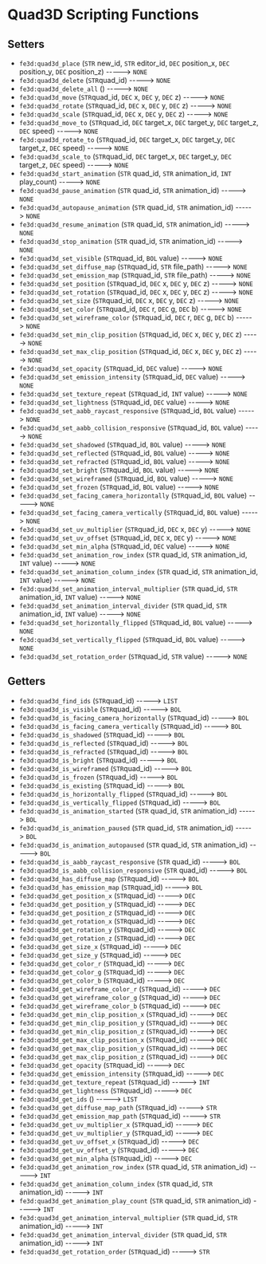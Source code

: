 # Quad3D Scripting Functions

## Setters

- `fe3d:quad3d_place` (`STR` new_id, `STR` editor_id, `DEC` position_x, `DEC` position_y, `DEC` position_z) -----> `NONE`
- `fe3d:quad3d_delete` (`STR`quad_id) -----> `NONE`
- `fe3d:quad3d_delete_all` () -----> `NONE`
- `fe3d:quad3d_move` (`STR`quad_id, `DEC` x, `DEC` y, `DEC` z) -----> `NONE`
- `fe3d:quad3d_rotate` (`STR`quad_id, `DEC` x, `DEC` y, `DEC` z) -----> `NONE`
- `fe3d:quad3d_scale` (`STR`quad_id, `DEC` x, `DEC` y, `DEC` z) -----> `NONE`
- `fe3d:quad3d_move_to` (`STR`quad_id, `DEC` target_x, `DEC` target_y, `DEC` target_z, `DEC` speed) -----> `NONE`
- `fe3d:quad3d_rotate_to` (`STR`quad_id, `DEC` target_x, `DEC` target_y, `DEC` target_z, `DEC` speed) -----> `NONE`
- `fe3d:quad3d_scale_to` (`STR`quad_id, `DEC` target_x, `DEC` target_y, `DEC` target_z, `DEC` speed) -----> `NONE`
- `fe3d:quad3d_start_animation` (`STR` quad_id, `STR` animation_id, `INT` play_count) -----> `NONE`
- `fe3d:quad3d_pause_animation` (`STR` quad_id, `STR` animation_id) -----> `NONE`
- `fe3d:quad3d_autopause_animation` (`STR` quad_id, `STR` animation_id) -----> `NONE`
- `fe3d:quad3d_resume_animation` (`STR` quad_id, `STR` animation_id) -----> `NONE`
- `fe3d:quad3d_stop_animation` (`STR` quad_id, `STR` animation_id) -----> `NONE`
- `fe3d:quad3d_set_visible` (`STR`quad_id, `BOL` value) -----> `NONE`
- `fe3d:quad3d_set_diffuse_map` (`STR`quad_id, `STR` file_path) -----> `NONE`
- `fe3d:quad3d_set_emission_map` (`STR`quad_id, `STR` file_path) -----> `NONE`
- `fe3d:quad3d_set_position` (`STR`quad_id, `DEC` x, `DEC` y, `DEC` z) -----> `NONE`
- `fe3d:quad3d_set_rotation` (`STR`quad_id, `DEC` x, `DEC` y, `DEC` z) -----> `NONE`
- `fe3d:quad3d_set_size` (`STR`quad_id, `DEC` x, `DEC` y, `DEC` z) -----> `NONE`
- `fe3d:quad3d_set_color` (`STR`quad_id, `DEC` r, `DEC` g, `DEC` b) -----> `NONE`
- `fe3d:quad3d_set_wireframe_color` (`STR`quad_id, `DEC` r, `DEC` g, `DEC` b) -----> `NONE`
- `fe3d:quad3d_set_min_clip_position` (`STR`quad_id, `DEC` x, `DEC` y, `DEC` z) -----> `NONE`
- `fe3d:quad3d_set_max_clip_position` (`STR`quad_id, `DEC` x, `DEC` y, `DEC` z) -----> `NONE`
- `fe3d:quad3d_set_opacity` (`STR`quad_id, `DEC` value) -----> `NONE`
- `fe3d:quad3d_set_emission_intensity` (`STR`quad_id, `DEC` value) -----> `NONE`
- `fe3d:quad3d_set_texture_repeat` (`STR`quad_id, `INT` value) -----> `NONE`
- `fe3d:quad3d_set_lightness` (`STR`quad_id, `DEC` value) -----> `NONE`
- `fe3d:quad3d_set_aabb_raycast_responsive` (`STR`quad_id, `BOL` value) -----> `NONE`
- `fe3d:quad3d_set_aabb_collision_responsive` (`STR`quad_id, `BOL` value) -----> `NONE`
- `fe3d:quad3d_set_shadowed` (`STR`quad_id, `BOL` value) -----> `NONE`
- `fe3d:quad3d_set_reflected` (`STR`quad_id, `BOL` value) -----> `NONE`
- `fe3d:quad3d_set_refracted` (`STR`quad_id, `BOL` value) -----> `NONE`
- `fe3d:quad3d_set_bright` (`STR`quad_id, `BOL` value) -----> `NONE`
- `fe3d:quad3d_set_wireframed` (`STR`quad_id, `BOL` value) -----> `NONE`
- `fe3d:quad3d_set_frozen` (`STR`quad_id, `BOL` value) -----> `NONE`
- `fe3d:quad3d_set_facing_camera_horizontally` (`STR`quad_id, `BOL` value) -----> `NONE`
- `fe3d:quad3d_set_facing_camera_vertically` (`STR`quad_id, `BOL` value) -----> `NONE`
- `fe3d:quad3d_set_uv_multiplier` (`STR`quad_id, `DEC` x, `DEC` y) -----> `NONE`
- `fe3d:quad3d_set_uv_offset` (`STR`quad_id, `DEC` x, `DEC` y) -----> `NONE`
- `fe3d:quad3d_set_min_alpha` (`STR`quad_id, `DEC` value) -----> `NONE`
- `fe3d:quad3d_set_animation_row_index` (`STR` quad_id, `STR` animation_id, `INT` value) -----> `NONE`
- `fe3d:quad3d_set_animation_column_index` (`STR` quad_id, `STR` animation_id, `INT` value) -----> `NONE`
- `fe3d:quad3d_set_animation_interval_multiplier` (`STR` quad_id, `STR` animation_id, `INT` value) -----> `NONE`
- `fe3d:quad3d_set_animation_interval_divider` (`STR` quad_id, `STR` animation_id, `INT` value) -----> `NONE`
- `fe3d:quad3d_set_horizontally_flipped` (`STR`quad_id, `BOL` value) -----> `NONE`
- `fe3d:quad3d_set_vertically_flipped` (`STR`quad_id, `BOL` value) -----> `NONE`
- `fe3d:quad3d_set_rotation_order` (`STR`quad_id, `STR` value) -----> `NONE`

## Getters

- `fe3d:quad3d_find_ids` (`STR`quad_id) -----> `LIST`
- `fe3d:quad3d_is_visible` (`STR`quad_id) -----> `BOL`
- `fe3d:quad3d_is_facing_camera_horizontally` (`STR`quad_id) -----> `BOL`
- `fe3d:quad3d_is_facing_camera_vertically` (`STR`quad_id) -----> `BOL`
- `fe3d:quad3d_is_shadowed` (`STR`quad_id) -----> `BOL`
- `fe3d:quad3d_is_reflected` (`STR`quad_id) -----> `BOL`
- `fe3d:quad3d_is_refracted` (`STR`quad_id) -----> `BOL`
- `fe3d:quad3d_is_bright` (`STR`quad_id) -----> `BOL`
- `fe3d:quad3d_is_wireframed` (`STR`quad_id) -----> `BOL`
- `fe3d:quad3d_is_frozen` (`STR`quad_id) -----> `BOL`
- `fe3d:quad3d_is_existing` (`STR`quad_id) -----> `BOL`
- `fe3d:quad3d_is_horizontally_flipped` (`STR`quad_id) -----> `BOL`
- `fe3d:quad3d_is_vertically_flipped` (`STR`quad_id) -----> `BOL`
- `fe3d:quad3d_is_animation_started` (`STR` quad_id, `STR` animation_id) -----> `BOL`
- `fe3d:quad3d_is_animation_paused` (`STR` quad_id, `STR` animation_id) -----> `BOL`
- `fe3d:quad3d_is_animation_autopaused` (`STR` quad_id, `STR` animation_id) -----> `BOL`
- `fe3d:quad3d_is_aabb_raycast_responsive` (`STR` quad_id) -----> `BOL`
- `fe3d:quad3d_is_aabb_collision_responsive` (`STR` quad_id) -----> `BOL`
- `fe3d:quad3d_has_diffuse_map` (`STR`quad_id) -----> `BOL`
- `fe3d:quad3d_has_emission_map` (`STR`quad_id) -----> `BOL`
- `fe3d:quad3d_get_position_x` (`STR`quad_id) -----> `DEC`
- `fe3d:quad3d_get_position_y` (`STR`quad_id) -----> `DEC`
- `fe3d:quad3d_get_position_z` (`STR`quad_id) -----> `DEC`
- `fe3d:quad3d_get_rotation_x` (`STR`quad_id) -----> `DEC`
- `fe3d:quad3d_get_rotation_y` (`STR`quad_id) -----> `DEC`
- `fe3d:quad3d_get_rotation_z` (`STR`quad_id) -----> `DEC`
- `fe3d:quad3d_get_size_x` (`STR`quad_id) -----> `DEC`
- `fe3d:quad3d_get_size_y` (`STR`quad_id) -----> `DEC`
- `fe3d:quad3d_get_color_r` (`STR`quad_id) -----> `DEC`
- `fe3d:quad3d_get_color_g` (`STR`quad_id) -----> `DEC`
- `fe3d:quad3d_get_color_b` (`STR`quad_id) -----> `DEC`
- `fe3d:quad3d_get_wireframe_color_r` (`STR`quad_id) -----> `DEC`
- `fe3d:quad3d_get_wireframe_color_g` (`STR`quad_id) -----> `DEC`
- `fe3d:quad3d_get_wireframe_color_b` (`STR`quad_id) -----> `DEC`
- `fe3d:quad3d_get_min_clip_position_x` (`STR`quad_id) -----> `DEC`
- `fe3d:quad3d_get_min_clip_position_y` (`STR`quad_id) -----> `DEC`
- `fe3d:quad3d_get_min_clip_position_z` (`STR`quad_id) -----> `DEC`
- `fe3d:quad3d_get_max_clip_position_x` (`STR`quad_id) -----> `DEC`
- `fe3d:quad3d_get_max_clip_position_y` (`STR`quad_id) -----> `DEC`
- `fe3d:quad3d_get_max_clip_position_z` (`STR`quad_id) -----> `DEC`
- `fe3d:quad3d_get_opacity` (`STR`quad_id) -----> `DEC`
- `fe3d:quad3d_get_emission_intensity` (`STR`quad_id) -----> `DEC`
- `fe3d:quad3d_get_texture_repeat` (`STR`quad_id) -----> `INT`
- `fe3d:quad3d_get_lightness` (`STR`quad_id) -----> `DEC`
- `fe3d:quad3d_get_ids` () -----> `LIST`
- `fe3d:quad3d_get_diffuse_map_path` (`STR`quad_id) -----> `STR`
- `fe3d:quad3d_get_emission_map_path` (`STR`quad_id) -----> `STR`
- `fe3d:quad3d_get_uv_multiplier_x` (`STR`quad_id) -----> `DEC`
- `fe3d:quad3d_get_uv_multiplier_y` (`STR`quad_id) -----> `DEC`
- `fe3d:quad3d_get_uv_offset_x` (`STR`quad_id) -----> `DEC`
- `fe3d:quad3d_get_uv_offset_y` (`STR`quad_id) -----> `DEC`
- `fe3d:quad3d_get_min_alpha` (`STR`quad_id) -----> `DEC`
- `fe3d:quad3d_get_animation_row_index` (`STR` quad_id, `STR` animation_id) -----> `INT`
- `fe3d:quad3d_get_animation_column_index` (`STR` quad_id, `STR` animation_id) -----> `INT`
- `fe3d:quad3d_get_animation_play_count` (`STR` quad_id, `STR` animation_id) -----> `INT`
- `fe3d:quad3d_get_animation_interval_multiplier` (`STR` quad_id, `STR` animation_id) -----> `INT`
- `fe3d:quad3d_get_animation_interval_divider` (`STR` quad_id, `STR` animation_id) -----> `INT`
- `fe3d:quad3d_get_rotation_order` (`STR`quad_id) -----> `STR`
